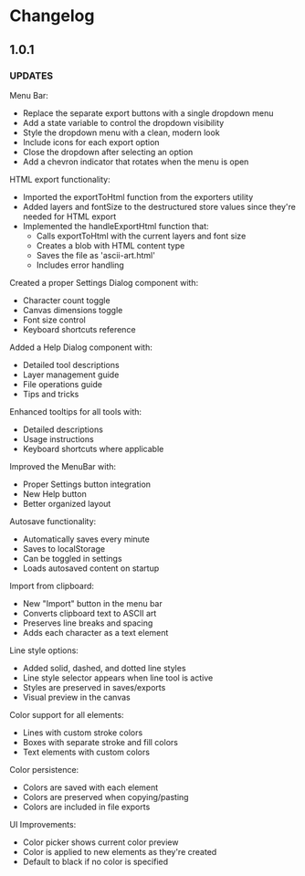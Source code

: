 # Changelog

## 1.0.1

### UPDATES

Menu Bar:
- Replace the separate export buttons with a single dropdown menu
- Add a state variable to control the dropdown visibility
- Style the dropdown menu with a clean, modern look
- Include icons for each export option
- Close the dropdown after selecting an option
- Add a chevron indicator that rotates when the menu is open

HTML export functionality:
- Imported the exportToHtml function from the exporters utility
- Added layers and fontSize to the destructured store values since they're needed for HTML export
- Implemented the handleExportHtml function that:
  - Calls exportToHtml with the current layers and font size
  - Creates a blob with HTML content type
  - Saves the file as 'ascii-art.html'
  - Includes error handling

Created a proper Settings Dialog component with:
- Character count toggle
- Canvas dimensions toggle
- Font size control
- Keyboard shortcuts reference

Added a Help Dialog component with:
- Detailed tool descriptions
- Layer management guide
- File operations guide
- Tips and tricks

Enhanced tooltips for all tools with:
- Detailed descriptions
- Usage instructions
- Keyboard shortcuts where applicable

Improved the MenuBar with:
  - Proper Settings button integration
  - New Help button
  - Better organized layout

Autosave functionality:
- Automatically saves every minute
- Saves to localStorage
- Can be toggled in settings
- Loads autosaved content on startup

Import from clipboard:
- New "Import" button in the menu bar
- Converts clipboard text to ASCII art
- Preserves line breaks and spacing
- Adds each character as a text element

Line style options:
- Added solid, dashed, and dotted line styles
- Line style selector appears when line tool is active
- Styles are preserved in saves/exports
- Visual preview in the canvas

Color support for all elements:
  - Lines with custom stroke colors
  - Boxes with separate stroke and fill colors
  - Text elements with custom colors

Color persistence:
- Colors are saved with each element
- Colors are preserved when copying/pasting
- Colors are included in file exports

UI Improvements:
- Color picker shows current color preview
- Color is applied to new elements as they're created
- Default to black if no color is specified